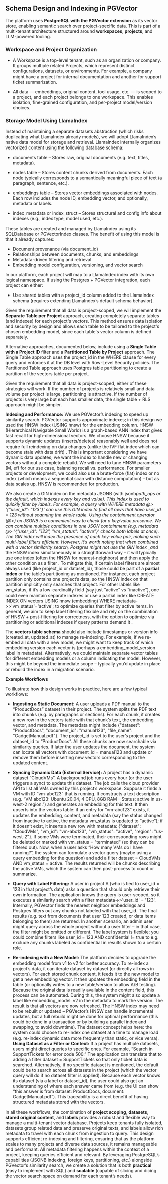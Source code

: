 ## Schema Design and Indexing in PGVector

The platform uses **PostgreSQL with the PGVector extension** as its vector store, enabling semantic search over project-specific data. This is part of a multi-tenant architecture structured around **workspaces**, **projects**, and LLM-powered tooling.

### **Workspace and Project Organization**

- A Workspace is a top-level tenant, such as an organization or company. It groups multiple related Projects, which represent distinct configurations, datasets, or environments. For example, a company might have a project for internal documentation and another for support ticket summarization.

- All data — embeddings, original content, tool usage, etc. — is scoped to a project, and each project belongs to one workspace. This enables isolation, fine-grained configuration, and per-project model/version choices.

### **Storage Model Using LlamaIndex**

Instead of maintaining a separate datasets abstraction (which risks duplicating what LlamaIndex already models), we will adopt LlamaIndex’s native data model for storage and retrieval. LlamaIndex internally organizes vectorized content using the following database schema:

- documents table – Stores raw, original documents (e.g. text, titles, metadata).

- nodes table – Stores content chunks derived from documents. Each node typically corresponds to a semantically meaningful piece of text (a paragraph, sentence, etc.).

- embeddings table – Stores vector embeddings associated with nodes. Each row includes the node ID, embedding vector, and optionally, metadata or labels.

- index_metadata or index_struct – Stores structural and config info about indexes (e.g., index type, model used, etc.).

These tables are created and managed by LlamaIndex using its SQLDatabase or PGVectorIndex classes. The benefit of using this model is that it already captures:

- Document provenance (via document_id)
- Relationships between documents, chunks, and embeddings
- Metadata-driven filtering and retrieval
- Embedding model configuration, versioning, and vector search

In our platform, each project will map to a LlamaIndex index with its own logical namespace. If using the Postgres + PGVector integration, each project can either:

- Use shared tables with a project_id column added to the LlamaIndex schema (requires extending LlamaIndex’s default schema behavior).

Given the requirement that all data is project-scoped, we will implement the **Separate Table per Project** approach, creating completely separate tables (and indexes) for each project's vectors. This method ensures data isolation and security by design and allows each table to be tailored to the project's chosen embedding model, since each table's vector column is defined separately.

Alternative approaches, documented below, include using a **Single Table with a Project ID** filter and a **Partitioned Table by Project** approach. The Single Table approach uses the project_id in the WHERE clause for every query and enforces it at the DB level with Row-Level Security policies. The Partitioned Table approach uses Postgres table partitioning to create a partition of the vectors table per project.

Given the requirement that all data is project-scoped, either of these strategies will work. If the number of projects is relatively small and data volume per project is large, partitioning is attractive. If the number of projects is very large but each has smaller data, the single table + RLS approach might be simpler.

**Indexing and Performance:** We use PGVector’s indexing to speed up similarity search. PGVector supports approximate indexes; in this design we used the HNSW index (USING hnsw) for the embedding column. HNSW (Hierarchical Navigable Small World) is a graph-based ANN index that gives fast recall for high-dimensional vectors. We choose HNSW because it supports dynamic updates (inserts/deletes) reasonably well and does not require full reindexing on data changes (unlike the IVF flat index which can become stale with data drift) . This is important considering we have dynamic data updates; we want the index to handle new or changing vectors without a complete rebuild. We will need to tune HNSW parameters (M, ef) for our use case, balancing recall vs. performance. For smaller projects or development, we could also use a brute-force (flat) index or no index (which means a sequential scan with distance computation) – but as data scales up, HNSW is recommended for production.

We also create a GIN index on the metadata JSONB (with jsonb*path_ops or the default, which indexes every key and value). This index is used to quickly filter by labels. For example, a query with WHERE metadata @> '{"user_id": "123"}' can use this GIN index to find all rows that have user_id = 123 without scanning the whole table. Using the containment operator (@>) on JSONB is a convenient way to check for a key/value presence. We can combine multiple conditions in one JSON containment (e.g. metadata @> '{"user_id": "123", "vm_status": "active"}' checks both labels at once). The GIN index will index the presence of each key-value pair, making such multi-label filters efficient. However, it’s worth noting that when combined with a vector similarity search, Postgres might not use the GIN index \_and* the HNSW index simultaneously in a straightforward way – it will typically use one index (often the HNSW for nearest-neighbors) and then apply the other condition as a filter . To mitigate this, if certain label filters are almost always used (like project_id or dataset_id), those could be part of a **partial index** or the table’s partitioning as mentioned. For instance, each project partition only contains one project’s data, so the HNSW index on that partition implicitly only searches that project. For other labels like vm_status, if it’s a low-cardinality field (say just “active” vs “inactive”), one could even maintain separate indexes or use a partial index like CREATE INDEX ON vectors USING hnsw (embedding) WHERE metadata->>'vm_status'='active'; to optimize queries that filter by active items. In general, we aim to keep label filtering flexible and rely on the combination of HNSW + post-filtering for correctness, with the option to optimize via partitioning or additional indexes if query patterns demand it .

The **vectors table schema** should also include timestamps or version info (created_at, updated_at) to manage re-indexing. For example, if we re-embed all data with a new model, we might want to keep track of which embedding version each vector is (perhaps a embedding_model_version label in metadata). Alternatively, we could maintain separate vector tables for different embedding models or a column indicating the model. However, this might be beyond the immediate scope – typically you’d update in place or rebuild the index in a migration scenario.

**Example Workflows**

To illustrate how this design works in practice, here are a few typical workflows:

- **Ingesting a Static Document:** A user uploads a PDF manual to the “ProductDocs” dataset in their project. The system splits the PDF text into chunks (e.g. by paragraphs or sections). For each chunk, it creates a new row in the vectors table with that chunk’s text, the embedding vector, and metadata. The metadata might include {"dataset": "ProductDocs", "document_id": "manual123", "file_name": "GadgetManual.pdf"}. The project_id is set to the user’s project and the dataset_id to “ProductDocs”. All these chunks are now searchable via similarity queries. If later the user updates the document, the system can locate all vectors with document_id = manual123 and update or remove them before inserting new vectors corresponding to the updated content.

- **Syncing Dynamic Data (External Service):** A project has a dynamic dataset “CloudVMs”. A background job runs every hour (or the user triggers a sync) to update this dataset. The job calls the cloud provider API to list all VMs owned by this project’s workspace. Suppose it finds a VM with ID “vm-abc123” that is running. It constructs a text description (e.g. “VM abc123: Ubuntu 20.04, 4 CPU, 8GB RAM – Status: active in us-west-2 region.”) and generates an embedding for this text. It then upserts into the vectors table: if an entry for “vm-abc123” exists, it updates the embedding, content, and metadata (say the status changed from inactive to active, the metadata vm_status is updated to “active”); if it doesn’t exist, it inserts a new row with metadata: {"dataset": "CloudVMs", "vm_id": "vm-abc123", "vm_status": "active", "region": "us-west-2"}. If some VMs were terminated, their corresponding rows might be deleted or marked with vm_status = "terminated" (so they can be filtered out). Now, when a user asks “How many VMs do I have running?”, the system can formulate a vector query (maybe using a query embedding for the question) and add a filter dataset = CloudVMs AND vm_status = active. The results returned will be chunks describing the active VMs, which the system can then post-process to count or summarize.

- **Query with Label Filtering:** A user in project A (who is tied to user_id = 123 in that project’s data) asks a question that should only retrieve their own information. The application knows the query is user-scoped, so it executes a similarity search with a filter metadata->>'user_id' = '123'. Internally, PGVector finds the nearest neighbor embeddings and Postgres filters out any chunks not labeled with that user_id. The final results (e.g. text from documents that user 123 created, or data items belonging to them) are returned. In another scenario, an admin user might query across the whole project without a user filter – in that case, the filter might be omitted or different. The label system is flexible: you could combine filters like user_id = 123 AND confidential != true to e.g. exclude any chunks labeled as confidential in results shown to a certain role.

- **Re-indexing with a New Model:** The platform decides to upgrade the embedding model from v1 to v2 for better accuracy. To re-index a project’s data, it can iterate dataset by dataset (or directly all rows in vectors). For each stored chunk content, it feeds it to the new model to get a new embedding vector. It then updates the embedding field in the table (or optionally writes to a new table/version to allow A/B testing). Because the original data is readily available in the content field, this process can be automated. During this, the system might also update a label like embedding_model: v2 in the metadata to mark the version. The result is that all vectors are now refreshed. The HNSW index may need to be rebuilt or updated – PGVector’s HNSW can handle incremental updates, but a full rebuild might be done for optimal performance (this could be done in a transaction or by building a parallel index and swapping, to avoid downtime). The dataset concept helps here: the system could choose to re-index one dataset at a time to manage load (e.g. re-index dynamic data more frequently than static, or vice versa).
   **Using Dataset as a Filter or Context:** If a project has multiple datasets, users might direct queries to specific ones. For example, “Search in SupportTickets for error code 500.” The application can translate that to adding a filter dataset = SupportTickets so that only ticket data is searched. Alternatively, if no specific dataset is mentioned, the default could be to search across all datasets in the project (which the vector query will do if no dataset filter is applied). Because each vector knows its dataset (via a label or dataset_id), the user could also get an understanding of where each answer came from (e.g. the UI can show “this answer is from dataset: ProductDocs, document: GadgetManual.pdf”). This traceability is a direct benefit of having structured metadata stored with the vectors.

In all these workflows, the combination of **project scoping**, **datasets**, **stored original content**, and **labels** provides a robust and flexible way to manage a multi-tenant vector database. Projects keep tenants fully isolated, datasets group related data and preserve original texts, and labels allow rich metadata to travel with each chunk from ingestion to query. This design supports efficient re-indexing and filtering, ensuring that as the platform scales to many projects and diverse data sources, it remains manageable and performant. All metadata filtering happens within the context of a project, keeping queries efficient and relevant. By leveraging PostgreSQL’s capabilities (JSONB indexing, foreign keys, partitioning, etc.) alongside PGVector’s similarity search, we create a solution that is both **practical** (easy to implement with SQL) and **scalable** (capable of slicing and dicing the vector search space on demand for each tenant’s needs).
